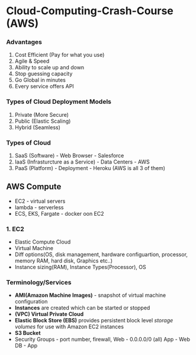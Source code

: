 # Cloud-Computing-Crash-Course (AWS)

### Advantages
1. Cost Efficient (Pay for what you use)
2. Agile & Speed
3. Ability to scale up and down 
4. Stop guessing capacity
5. Go Global in minutes
6. Every service offers API

### Types of Cloud Deployment Models
1. Private (More Secure)
2. Public (Elastic Scaling)
3. Hybrid (Seamless)

### Types of Cloud
1. SaaS (Software) - Web Browser - Salesforce
2. IaaS (Infrasturcture as a Service) - Data Centers - AWS
3. PaaS (Platform) - Deployment - Heroku 
(AWS is all 3 of them)

## AWS Compute
- EC2 - virtual servers
- lambda - serverless
- ECS, EKS, Fargate - docker oon EC2 

### 1. EC2
- Elastic Compute Cloud
- Virtual Machine
- Diff options(OS, disk management, hardware configuartion, processor, memory RAM, hard disk, Graphics etc..)
-  Instance sizing(RAM), Instance Types(Processor), OS

### Terminology/Services
- **AMI(Amazon Machine Images)** - snapshot of virtual machine configuration 
- **Instances** are created which can be started or stopped 
- **(VPC) Virtual Private Cloud**
- **Elastic Block Store (EBS)** provides persistent block level *storage volumes* for use with Amazon EC2 instances 
- **S3 Bucket** 
- Security Groups - port number, firewall,
Web - 0.0.0.0/0 (all)
App - Web
DB - App

